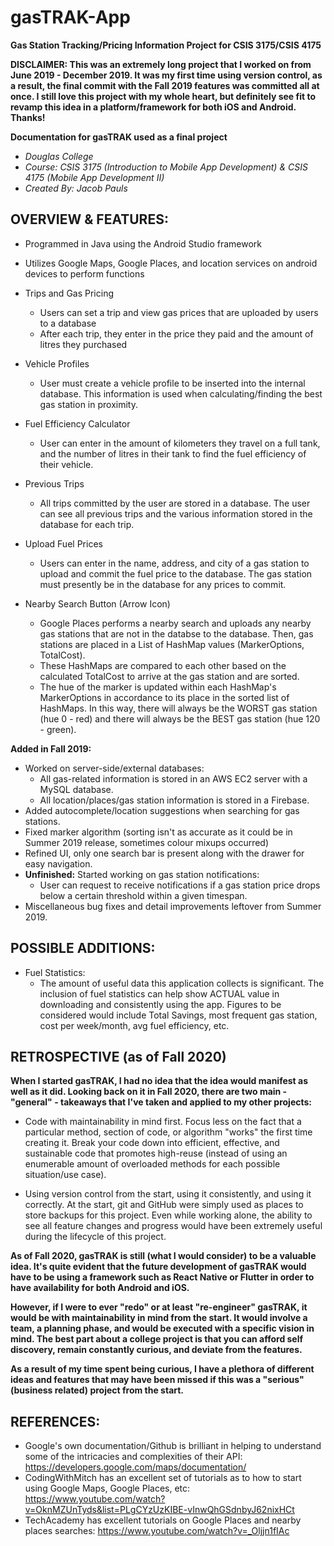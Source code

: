 # gasTRAK-App
**Gas Station Tracking/Pricing Information Project for CSIS 3175/CSIS 4175**

**DISCLAIMER: This was an extremely long project that I worked on from June 2019 - December 2019. It was my first time using version control, as a result, the final commit with the Fall 2019 features was committed all at once. I still love this project with my whole heart, but definitely see fit to revamp this idea in a platform/framework for both iOS and Android. Thanks!**

**Documentation for gasTRAK used as a final project**
 - *Douglas College*
 - *Course: CSIS 3175 (Introduction to Mobile App Development) & CSIS 4175 (Mobile App Development II)*
 - *Created By: Jacob Pauls*

## OVERVIEW & FEATURES:

  - Programmed in Java using the Android Studio framework
  - Utilizes Google Maps, Google Places, and location services on android devices to perform functions
  
  - Trips and Gas Pricing
    - Users can set a trip and view gas prices that are uploaded by users to a database
    - After each trip, they enter in the price they paid and the amount of litres they purchased
  
  - Vehicle Profiles
    - User must create a vehicle profile to be inserted into the internal database. This information is used when calculating/finding the best gas station in proximity.
  - Fuel Efficiency Calculator
    - User can enter in the amount of kilometers they travel on a full tank, and the number of litres in their tank to find the fuel efficiency of their vehicle.
  - Previous Trips
    - All trips committed by the user are stored in a database. The user can see all previous trips and the various information stored in the database for each trip.
  - Upload Fuel Prices
    - Users can enter in the name, address, and city of a gas station to upload and commit the fuel price to the database. The gas station must presently be in the database for any prices to commit.
  - Nearby Search Button (Arrow Icon)
    - Google Places performs a nearby search and uploads any nearby gas stations that are not in the databse to the database. Then, gas stations are placed in a List of HashMap values (MarkerOptions, TotalCost).
    - These HashMaps are compared to each other based on the calculated TotalCost to arrive at the gas station and are sorted.
    - The hue of the marker is updated within each HashMap's MarkerOptions in accordance to its place in the sorted list of HashMaps. In this way, there will always be the WORST gas station (hue 0 - red) and there will always be the BEST gas station (hue 120 - green).  
  
**Added in Fall 2019:**
 
  - Worked on server-side/external databases:
    - All gas-related information is stored in an AWS EC2 server with a MySQL database.
    - All location/places/gas station information is stored in a Firebase.
  - Added autocomplete/location suggestions when searching for gas stations.
  - Fixed marker algorithm (sorting isn't as accurate as it could be in Summer 2019 release, sometimes colour mixups occurred)
  - Refined UI, only one search bar is present along with the drawer for easy navigation.
  - **Unfinished:** Started working on gas station notifications:
    - User can request to receive notifications if a gas station price drops below a certain threshold within a given timespan.
  - Miscellaneous bug fixes and detail improvements leftover from Summer 2019.
  
## POSSIBLE ADDITIONS:

  - Fuel Statistics:
    - The amount of useful data this application collects is significant. The inclusion of fuel statistics can help show ACTUAL value in downloading and consistently using the app. Figures to be considered would include Total Savings, most frequent gas station, cost per week/month, avg fuel efficiency, etc.  
    
## RETROSPECTIVE (as of Fall 2020)

**When I started gasTRAK, I had no idea that the idea would manifest as well as it did. Looking back on it in Fall 2020, there are two main - "general" - takeaways that I've taken and applied to my other projects:**

  - Code with maintainability in mind first. Focus less on the fact that a particular method, section of code, or algorithm "works" the first time creating it. Break your code down into efficient, effective, and sustainable code that promotes high-reuse (instead of using an enumerable amount of overloaded methods for each possible situation/use case).
  
  - Using version control from the start, using it consistently, and using it correctly. At the start, git and GitHub were simply used as places to store backups for this project. Even while working alone, the ability to see all feature changes and progress would have been extremely useful during the lifecycle of this project.
  
**As of Fall 2020, gasTRAK is still (what I would consider) to be a valuable idea. It's quite evident that the future development of gasTRAK would have to be using a framework such as React Native or Flutter in order to have availability for both Android and iOS.**

**However, if I were to ever "redo" or at least "re-engineer" gasTRAK, it would be with maintainability in mind from the start. It would involve a team, a planning phase, and would be executed with a specific vision in mind. The best part about a college project is that you can afford self discovery, remain constantly curious, and deviate from the features.** 

**As a result of my time spent being curious, I have a plethora of different ideas and features that may have been missed if this was a "serious" (business related) project from the start.**
	
## REFERENCES:

  - Google's own documentation/Github is brilliant in helping to understand some of the intricacies and complexities of their API:
    https://developers.google.com/maps/documentation/
  - CodingWithMitch has an excellent set of tutorials as to how to start using Google Maps, Google Places, etc:
    https://www.youtube.com/watch?v=OknMZUnTyds&list=PLgCYzUzKIBE-vInwQhGSdnbyJ62nixHCt
  - TechAcademy has excellent tutorials on Google Places and nearby places searches:
    https://www.youtube.com/watch?v=_Oljjn1fIAc
